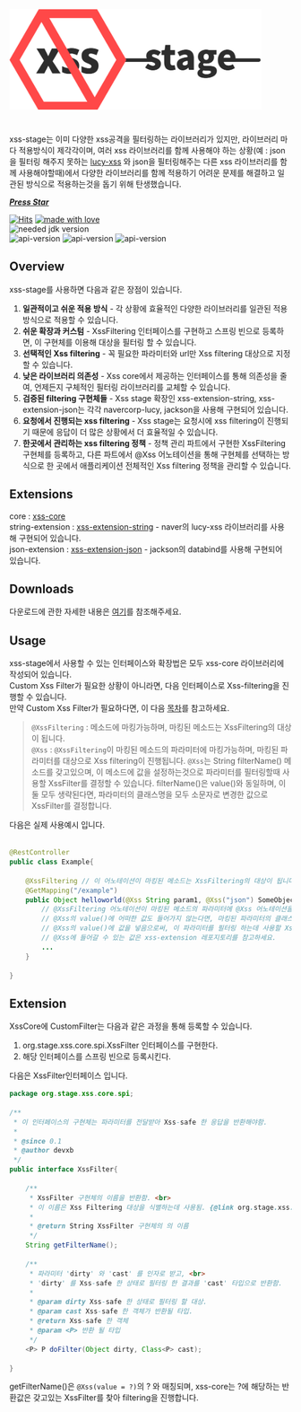 <img src = "https://raw.githubusercontent.com/xss-stage/.github/e5a1bfbfb1882be45ba42c58b27218830015004a/Frame%206.svg" width = "450" height = "auto"/>   

#

xss-stage는 이미 다양한 xss공격을 필터링하는 라이브러리가 있지만, 라이브러리 마다 적용방식이 제각각이며, 여러 xss 라이브러리를 함께 사용해야 하는 상황(예 : json을 필터링 해주지 못하는 [lucy-xss](https://github.com/naver/lucy-xss-servlet-filter) 와 json을 필터링해주는 다른 xss 라이브러리를 함께 사용해야할때)에서 다양한 라이브러리를 함께 적용하기 어려운 문제를 해결하고 일관된 방식으로 적용하는것을 돕기 위해 탄생했습니다.   

[***Press Star***](https://github.com/xss-stage/xss-core/stargazers)   
   
[![Hits](https://hits.seeyoufarm.com/api/count/incr/badge.svg?url=https%3A%2F%2Fgithub.com%2Fxss-stage&count_bg=%23FF4848&title_bg=%232D2D2D&icon=&icon_color=%23E7E7E7&title=hits&edge_flat=false)](https://hits.seeyoufarm.com) [![made with love](https://camo.githubusercontent.com/c6c5b56fc051557203c6dffa4242b41b09ff22f6303da15e47162a5c1691e8a5/68747470733a2f2f696d672e736869656c64732e696f2f62616467652f4d616465253230776974682d4c6f76652d2d2545322539442541342d726564)](https://camo.githubusercontent.com/c6c5b56fc051557203c6dffa4242b41b09ff22f6303da15e47162a5c1691e8a5/68747470733a2f2f696d672e736869656c64732e696f2f62616467652f4d616465253230776974682d4c6f76652d2d2545322539442541342d726564)  
![needed jdk version](https://img.shields.io/badge/JDK-8-blue)   
![api-version](https://img.shields.io/badge/xss--core-1.2-3F9DE5)  ![api-version](https://img.shields.io/badge/xss--extension--string-1.2-92CE64)  ![api-version](https://img.shields.io/badge/xss--extension--json-1.2-F29494)


## Overview
xss-stage를 사용하면 다음과 같은 장점이 있습니다.
  
1. **일관적이고 쉬운 적용 방식** - 각 상황에 효율적인 다양한 라이브러리를 일관된 적용방식으로 적용할 수 있습니다.
2. **쉬운 확장과 커스텀** - XssFiltering 인터페이스를 구현하고 스프링 빈으로 등록하면, 이 구현체를 이용해 대상을 필터링 할 수 있습니다.
3. **선택적인 Xss filtering** - 꼭 필요한 파라미터와 url만 Xss filtering 대상으로 지정할 수 있습니다.
4. **낮은 라이브러리 의존성** - Xss core에서 제공하는 인터페이스를 통해 의존성을 줄여, 언제든지 구체적인 필터링 라이브러리를 교체할 수 있습니다.
5. **검증된 filtering 구현체들** - Xss stage 확장인 xss-extension-string, xss-extension-json는 각각 navercorp-lucy, jackson을 사용해 구현되어 있습니다.
6. **요청에서 진행되는 xss filtering** - Xss stage는 요청시에 xss filtering이 진행되기 때문에 응답이 더 많은 상황에서 더 효율적일 수 있습니다.
7. **한곳에서 관리하는 xss filtering 정책** - 정책 관리 파트에서 구현한 XssFiltering구현체를 등록하고, 다른 파트에서 @Xss 어노테이션을 통해 구현체를 선택하는 방식으로 한 곳에서 애플리케이션 전체적인 Xss filtering 정책을 관리할 수 있습니다.
   
## Extensions
core : [xss-core](https://github.com/xss-stage/xss-core)    
string-extension : [xss-extension-string](https://github.com/xss-stage/xss-extension-string) - naver의 lucy-xss 라이브러리를 사용해 구현되어 있습니다.   
json-extension : [xss-extension-json](https://github.com/xss-stage/xss-extension-json) - jackson의 databind를 사용해 구현되어 있습니다.   

## Downloads
다운로드에 관한 자세한 내용은 [여기](https://github.com/xss-stage)를 참조해주세요.

## Usage
xss-stage에서 사용할 수 있는 인터페이스와 확장법은 모두 xss-core 라이브러리에 작성되어 있습니다.   
Custom Xss Filter가 필요한 상황이 아니라면, 다음 인터페이스로 Xss-filtering을 진행할 수 있습니다.   
만약 Custom Xss Filter가 필요하다면, 이 다음 [목차](#Extension)를 참고하세요.
   
> `@XssFiltering` : 메소드에 마킹가능하며, 마킹된 메소드는 XssFiltering의 대상이 됩니다.   
> `@Xss` : `@XssFiltering`이 마킹된 메소드의 파라미터에 마킹가능하며, 마킹된 파라미터를 대상으로 Xss filtering이 진행됩니다. 
> `@Xss`는 String filterName() 메소드를 갖고있으며, 이 메소드에 값을 설정하는것으로 파라미터를 필터링할때 사용할 XssFilter를 결정할 수 있습니다.
> filterName()은 value()와 동일하며, 이 둘 모두 생략된다면, 파라미터의 클래스명을 모두 소문자로 변경한 값으로 XssFilter를 결정합니다.
   
다음은 실제 사용예시 입니다.

``` Java

@RestController
public class Example{
  
    @XssFiltering // 이 어노테이션이 마킹된 메소드는 XssFiltering의 대상이 됩니다.
    @GetMapping("/example")
    public Object helloworld(@Xss String param1, @Xss("json") SomeObject param2, @Xss("string") String param3, String param4){
        // @XssFiltering 어노테이션이 마킹된 메소드의 파라미터에 @Xss 어노테이션을 마킹함으로써 Xss safe한 객체를 얻을 수 있습니다.
        // @Xss의 value()에 어떠한 값도 들어가지 않는다면, 마킹된 파라미터의 클래스 이름을 모두 소문자로 변경한 값이 됩니다.
        // @Xss의 value()에 값을 넣음으로써, 이 파라미터를 필터링 하는데 사용할 XssFilter 구현체를 선택할 수 있습니다.
        // @Xss에 들어갈 수 있는 값은 xss-extension 레포지토리를 참고하세요.
        ...
    }
  
}

```

## Extension
XssCore에 CustomFilter는 다음과 같은 과정을 통해 등록할 수 있습니다.
1. org.stage.xss.core.spi.XssFilter 인터페이스를 구현한다.
2. 해당 인터페이스를 스프링 빈으로 등록시킨다.

다음은 XssFilter인터페이스 입니다.
``` Java
package org.stage.xss.core.spi;

/**
 * 이 인터페이스의 구현체는 파라미터를 전달받아 Xss-safe 한 응답을 반환해야함.
 *
 * @since 0.1
 * @author devxb
 */
public interface XssFilter{

    /**
     * XssFilter 구현체의 이름을 반환함. <br>
     * 이 이름은 Xss Filtering 대상을 식별하는데 사용됨. {@link org.stage.xss.core.meta.Xss} <br>
     *
     * @return String XssFilter 구현체의 의 이름
     */
    String getFilterName();

    /**
     * 파라미터 'dirty' 와 'cast' 를 인자로 받고, <br>
     * 'dirty' 를 Xss-safe 한 상태로 필터링 한 결과를 'cast' 타입으로 반환함.
     *
     * @param dirty Xss-safe 한 상태로 필터링 할 대상.
     * @param cast Xss-safe 한 객체가 반환될 타입.
     * @return Xss-safe 한 객체
     * @param <P> 반환 될 타입
     */
    <P> P doFilter(Object dirty, Class<P> cast);

}

```
getFilterName()은 `@Xss(value = ?)`의 ? 와 매칭되며, xss-core는 ?에 해당하는 반환값은 갖고있는 XssFilter를 찾아 filtering을 진행합니다.


